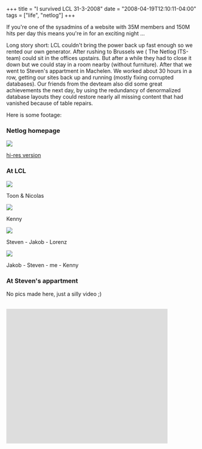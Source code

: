 +++
title = "I survived LCL 31-3-2008"
date = "2008-04-19T12:10:11-04:00"
tags = ["life", "netlog"]
+++
<p>If you're one of the sysadmins of a website with 35M members and 150M hits per day this means you're in for an exciting night ...<!--more--></p>

<p>Long story short: LCL couldn't bring the power back up fast enough so we rented our own generator.  After rushing to Brussels we ( The Netlog ITS-team) could sit in the offices upstairs.  But after a while they had to close it down but we could stay in a room nearby (without furniture).   After that we went to Steven's appartment in Machelen.  We worked about 30 hours in a row, getting our sites back up and running (mostly fixing corrupted databases).  Our friends from the devteam also did some great achievements the next day, by using the redundancy of denormalized database layouts they could restore nearly all missing content that had vanished because of table repairs.</p>

<p>Here is some footage:</p>

<h3>Netlog homepage</h3>

<p><img src='/files/blog/netlog/23296980.jpg'><br />

<a href="/files/blog/flickr/2378844832_7163d9b28b_o.png">hi-res version</a></p>

<h3>At LCL</h3>

<p><img src='/files/blog/netlog/22103670_10474680_23396287.jpg'><br />

Toon &amp; Nicolas</p>

<p><img src='/files/blog/netlog/22103670_3331347_23396512.jpg'><br />

Kenny</p>

<p><img src='/files/blog/netlog/22103670_7040556_23396414.jpg'><br />

Steven - Jakob - Lorenz</p>

<p><img src='/files/blog/netlog/22103670_15039122_24732436.jpg'><br />

Jakob - Steven - me - Kenny</p>

<h3>At Steven's appartment</h3>

<p>No pics made here, just a silly video ;)</p>

<p><object width="425" height="355"><br />

<param name="movie" value="http://www.youtube.com/v/pnsCiypcBPk&amp;hl=en"></param>

<param name="wmode" value="transparent"></param><embed src="http://www.youtube.com/v/pnsCiypcBPk&amp;hl=en" type="application/x-shockwave-flash" wmode="transparent" width="425" height="355"></embed></object></p>

